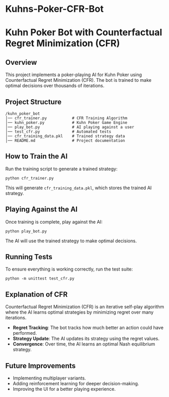 # Kuhns-Poker-CFR-Bot
# Kuhn Poker Bot with Counterfactual Regret Minimization (CFR)

## Overview

This project implements a poker-playing AI for Kuhn Poker using Counterfactual Regret Minimization (CFR). The bot is trained to make optimal decisions over thousands of iterations.

## Project Structure

```
/kuhn_poker_bot
│── cfr_trainer.py           # CFR Training Algorithm
│── kuhn_poker.py            # Kuhn Poker Game Engine
│── play_bot.py              # AI playing against a user
│── test_cfr.py              # Automated tests
│── cfr_training_data.pkl    # Trained strategy data
│── README.md                # Project documentation
```

## How to Train the AI

Run the training script to generate a trained strategy:

```
python cfr_trainer.py
```

This will generate `cfr_training_data.pkl`, which stores the trained AI strategy.

## Playing Against the AI

Once training is complete, play against the AI:

```
python play_bot.py
```

The AI will use the trained strategy to make optimal decisions.

## Running Tests

To ensure everything is working correctly, run the test suite:

```
python -m unittest test_cfr.py
```

## Explanation of CFR

Counterfactual Regret Minimization (CFR) is an iterative self-play algorithm where the AI learns optimal strategies by minimizing regret over many iterations.

- **Regret Tracking**: The bot tracks how much better an action could have performed.
- **Strategy Update**: The AI updates its strategy using the regret values.
- **Convergence**: Over time, the AI learns an optimal Nash equilibrium strategy.

## Future Improvements

- Implementing multiplayer variants.
- Adding reinforcement learning for deeper decision-making.
- Improving the UI for a better playing experience.

